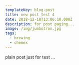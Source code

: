 ```yaml
---
templateKey: blog-post
title: new post test 4
date: 2018-12-18T13:06:10.000Z
description: for post paging...
image: /img/jumbotron.jpg
tags:
  - brewing
  - chemex
---
```


plain post just for test ...